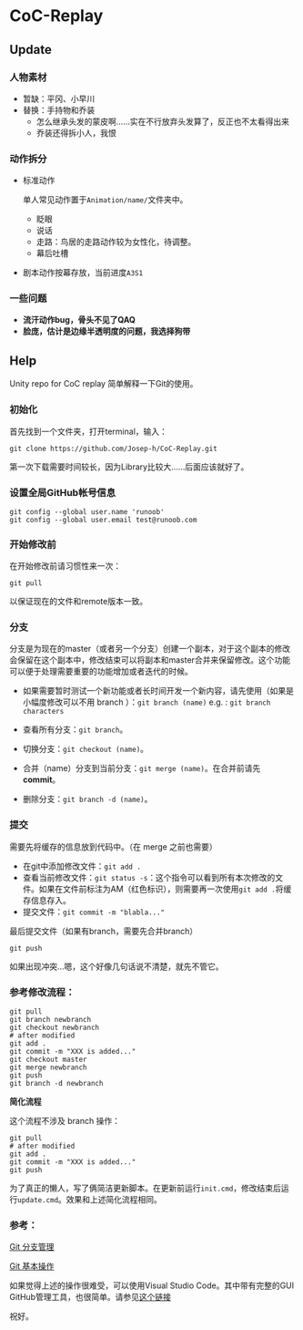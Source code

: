 # CoC-Replay

## Update

### 人物素材

- 暂缺：平冈、小早川
- 替换：手持物和乔装
  - 怎么继承头发的蒙皮啊……实在不行放弃头发算了，反正也不太看得出来
  - 乔装还得拆小人，我恨

### 动作拆分

- 标准动作

  单人常见动作置于`Animation/name/`文件夹中。

  - 眨眼
  - 说话
  - 走路：鸟居的走路动作较为女性化，待调整。
  - 幕后吐槽

- 剧本动作按幕存放，当前进度`A3S1`

### 一些问题

- **流汗动作bug，骨头不见了QAQ**
- **脸庞，估计是边缘半透明度的问题，我选择狗带**

## Help

Unity repo for CoC replay
简单解释一下Git的使用。

### 初始化

首先找到一个文件夹，打开terminal，输入：

```
git clone https://github.com/Josep-h/CoC-Replay.git
```

第一次下载需要时间较长，因为Library比较大……后面应该就好了。

### 设置全局GitHub帐号信息

```
git config --global user.name 'runoob'
git config --global user.email test@runoob.com
```

### 开始修改前

在开始修改前请习惯性来一次：

```
git pull
```

以保证现在的文件和remote版本一致。

### 分支

分支是为现在的master（或者另一个分支）创建一个副本，对于这个副本的修改会保留在这个副本中，修改结束可以将副本和master合并来保留修改。这个功能可以便于处理需要重要的功能增加或者迭代的时候。

- 如果需要暂时测试一个新功能或者长时间开发一个新内容，请先使用（如果是小幅度修改可以不用 branch ）：`git branch (name)`
    e.g. : `git branch characters`

- 查看所有分支：`git branch`。

- 切换分支：`git checkout (name)`。

- 合并（name）分支到当前分支：`git merge (name)`。在合并前请先**commit**。

- 删除分支：`git branch -d (name)`。

### 提交

需要先将缓存的信息放到代码中。（在 merge 之前也需要）

- 在git中添加修改文件：`git add .`
- 查看当前修改文件：`git status -s`：这个指令可以看到所有本次修改的文件。如果在文件前标注为AM（红色标识），则需要再一次使用`git add .`将缓存信息存入。
- 提交文件：`git commit -m "blabla..."`

最后提交文件（如果有branch，需要先合并branch）

```
git push
```

如果出现冲突…嗯，这个好像几句话说不清楚，就先不管它。


### 参考修改流程：

```
git pull
git branch newbranch
git checkout newbranch
# after modified
git add .
git commit -m "XXX is added..."
git checkout master
git merge newbranch
git push
git branch -d newbranch
```

**简化流程**

这个流程不涉及 branch 操作：

```
git pull
# after modified
git add .
git commit -m "XXX is added..."
git push
```

为了真正的懒人，写了俩简洁更新脚本。在更新前运行`init.cmd`，修改结束后运行`update.cmd`。效果和上述简化流程相同。

### 参考：

[Git 分支管理](https://www.runoob.com/git/git-branch.html)

[Git 基本操作](https://www.runoob.com/git/git-basic-operations.html)

如果觉得上述的操作很难受，可以使用Visual Studio Code。其中带有完整的GUI GitHub管理工具，也很简单。请参见[这个链接](https://zhuanlan.zhihu.com/p/31417255)

祝好。



